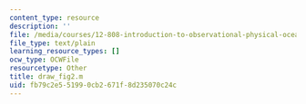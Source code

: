 ```yaml
---
content_type: resource
description: ''
file: /media/courses/12-808-introduction-to-observational-physical-oceanography-fall-2004/fb79c2e551990cb2671f8d235070c24c_draw_fig2.m
file_type: text/plain
learning_resource_types: []
ocw_type: OCWFile
resourcetype: Other
title: draw_fig2.m
uid: fb79c2e5-5199-0cb2-671f-8d235070c24c
---
```

